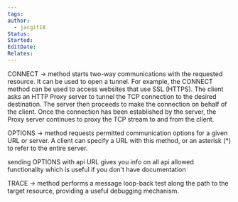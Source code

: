 ```yaml
---
tags: 
author:
  - jacgit18
Status: 
Started: 
EditDate: 
Relates:
---
```

CONNECT -> method starts two-way communications with the requested resource. It can be used to open a tunnel. For example, the CONNECT method can be used to access websites that use SSL (HTTPS). The client asks an HTTP Proxy server to tunnel the TCP connection to the desired destination. The server then proceeds to make the connection on behalf of the client. Once the connection has been established by the server, the Proxy server continues to proxy the TCP stream to and from the client. 

OPTIONS -> method requests permitted communication options for a given URL or server. A client can specify a URL with this method, or an asterisk (\*) to refer to the entire server. 

sending OPTIONS with api URL gives you info on all api allowed functionality which is useful if you don't have documentation  

TRACE -> method performs a message loop-back test along the path to the target resource, providing a useful debugging mechanism.